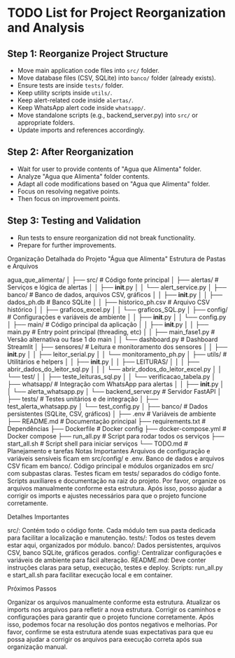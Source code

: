 # TODO List for Project Reorganization and Analysis

## Step 1: Reorganize Project Structure
- Move main application code files into `src/` folder.
- Move database files (CSV, SQLite) into `banco/` folder (already exists).
- Ensure tests are inside `tests/` folder.
- Keep utility scripts inside `utils/`.
- Keep alert-related code inside `alertas/`.
- Keep WhatsApp alert code inside `whatsapp/`.
- Move standalone scripts (e.g., backend_server.py) into `src/` or appropriate folders.
- Update imports and references accordingly.

## Step 2: After Reorganization
- Wait for user to provide contents of "Agua que Alimenta" folder.
- Analyze "Agua que Alimenta" folder contents.
- Adapt all code modifications based on "Agua que Alimenta" folder.
- Focus on resolving negative points.
- Then focus on improvement points.

## Step 3: Testing and Validation
- Run tests to ensure reorganization did not break functionality.
- Prepare for further improvements.



Organização Detalhada do Projeto "Água que Alimenta"
Estrutura de Pastas e Arquivos

agua_que_alimenta/
│
├── src/                        # Código fonte principal
│   ├── alertas/                # Serviços e lógica de alertas
│   │   ├── __init__.py
│   │   └── alert_service.py
│   ├── banco/                  # Banco de dados, arquivos CSV, gráficos
│   │   ├── __init__.py
│   │   ├── dados_ph.db         # Banco SQLite
│   │   ├── historico_ph.csv    # Arquivo CSV histórico
│   │   ├── graficos_excel.py
│   │   └── graficos_SQL.py
│   ├── config/                 # Configurações e variáveis de ambiente
│   │   ├── __init__.py
│   │   └── config.py
│   ├── main/                   # Código principal da aplicação
│   │   ├── __init__.py
│   │   ├── main.py             # Entry point principal (threading, etc)
│   │   ├── main_fase1.py       # Versão alternativa ou fase 1 do main
│   │   └── dashboard.py        # Dashboard Streamlit
│   ├── sensores/               # Leitura e monitoramento dos sensores
│   │   ├── __init__.py
│   │   ├── leitor_serial.py
│   │   └── monitoramento_ph.py
│   ├── utils/                  # Utilitários e helpers
│   │   ├── __init__.py
│   │   ├── LEITURAS/
│   │   │   ├── abrir_dados_do_leitor_sql.py
│   │   │   └── abrir_dodos_do_leitor_excel.py
│   │   └── test/
│   │       ├── teste_leituras_sql.py
│   │       └── verificacao_tabela.py
│   ├── whatsapp/               # Integração com WhatsApp para alertas
│   │   ├── __init__.py
│   │   └── alerta_whatsapp.py
│   └── backend_server.py       # Servidor FastAPI
│
├── tests/                      # Testes unitários e de integração
│   ├── test_alerta_whatsapp.py
│   └── test_config.py
│
├── banco/                      # Dados persistentes (SQLite, CSV, gráficos)
│
├── .env                       # Variáveis de ambiente
├── README.md                  # Documentação principal
├── requirements.txt           # Dependências
├── Dockerfile                 # Docker config
├── docker-compose.yml         # Docker compose
├── run_all.py                 # Script para rodar todos os serviços
├── start_all.sh               # Script shell para iniciar serviços
└── TODO.md                    # Planejamento e tarefas
Notas Importantes
Arquivos de configuração e variáveis sensíveis ficam em src/config/ e .env.
Banco de dados e arquivos CSV ficam em banco/.
Código principal e módulos organizados em src/ com subpastas claras.
Testes ficam em tests/ separados do código fonte.
Scripts auxiliares e documentação na raiz do projeto.
Por favor, organize os arquivos manualmente conforme esta estrutura. Após isso, posso ajudar a corrigir os imports e ajustes necessários para que o projeto funcione corretamente.



Detalhes Importantes

src/: Contém todo o código fonte. Cada módulo tem sua pasta dedicada para facilitar a localização e manutenção.
tests/: Todos os testes devem estar aqui, organizados por módulo.
banco/: Dados persistentes, arquivos CSV, banco SQLite, gráficos gerados.
config/: Centralizar configurações e variáveis de ambiente para fácil alteração.
README.md: Deve conter instruções claras para setup, execução, testes e deploy.
Scripts: run_all.py e start_all.sh para facilitar execução local e em container.



Próximos Passos

Organizar os arquivos manualmente conforme esta estrutura.
Atualizar os imports nos arquivos para refletir a nova estrutura.
Corrigir os caminhos e configurações para garantir que o projeto funcione corretamente.
Após isso, podemos focar na resolução dos pontos negativos e melhorias.
Por favor, confirme se esta estrutura atende suas expectativas para que eu possa ajudar a corrigir os arquivos para execução correta após sua organização manual.